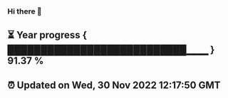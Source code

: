### Hi there 👋
⏳ Year progress { ███████████████████████████▁▁▁ } 91.37 %
---
⏰ Updated on Wed, 30 Nov 2022 12:17:50 GMT
---
